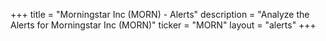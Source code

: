 +++
title = "Morningstar Inc (MORN) - Alerts"
description = "Analyze the Alerts for Morningstar Inc (MORN)"
ticker = "MORN"
layout = "alerts"
+++

